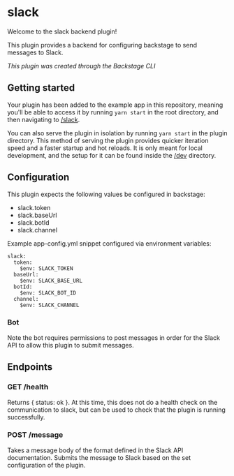 # slack

Welcome to the slack backend plugin!

This plugin provides a backend for configuring backstage to send messages to Slack.

_This plugin was created through the Backstage CLI_

## Getting started

Your plugin has been added to the example app in this repository, meaning you'll be able to access it by running `yarn
start` in the root directory, and then navigating to [/slack](http://localhost:3000/slack).

You can also serve the plugin in isolation by running `yarn start` in the plugin directory.
This method of serving the plugin provides quicker iteration speed and a faster startup and hot reloads.
It is only meant for local development, and the setup for it can be found inside the [/dev](/dev) directory.

## Configuration

This plugin expects the following values be configured in backstage:
- slack.token
- slack.baseUrl
- slack.botId
- slack.channel

Example app-config.yml snippet configured via environment variables:
```
slack:
  token:
    $env: SLACK_TOKEN
  baseUrl:
    $env: SLACK_BASE_URL
  botId:
    $env: SLACK_BOT_ID
  channel:
    $env: SLACK_CHANNEL
```

### Bot

Note the bot requires permissions to post messages in order for the Slack API to allow this plugin to submit messages.

## Endpoints

### GET /health

Returns { status: ok }. At this time, this does not do a health check on the communication to slack, but can be used to check that the plugin is running successfully.

### POST /message

Takes a message body of the format defined in the Slack API documentation. Submits the message to Slack based on the set configuration of the plugin.
